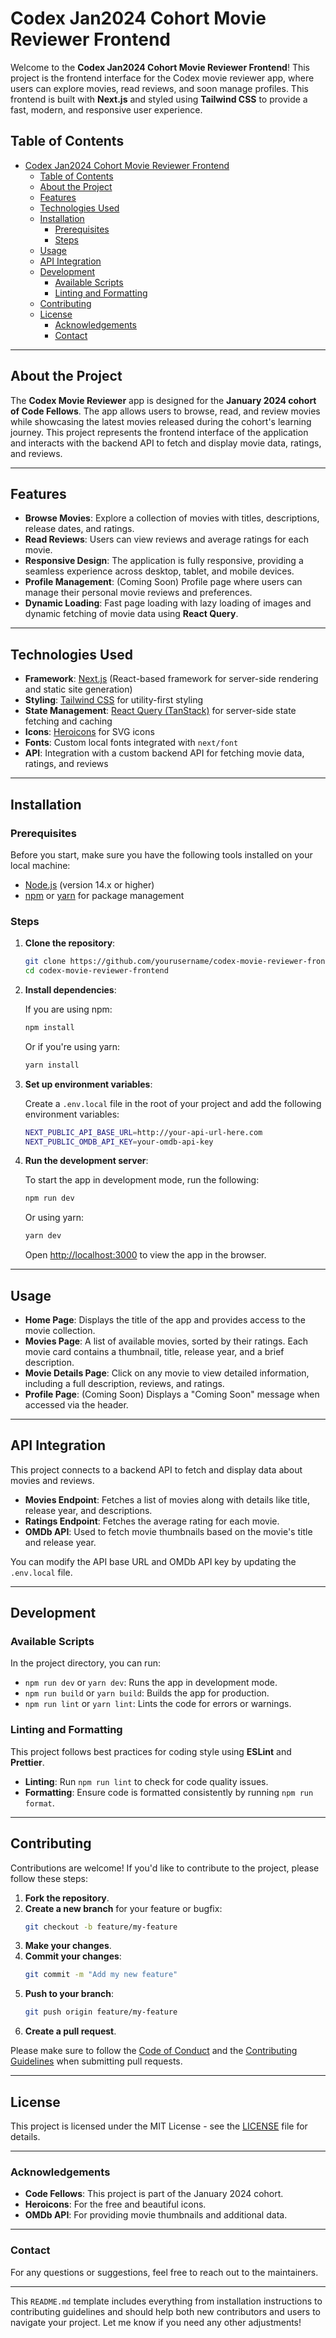 # Codex Jan2024 Cohort Movie Reviewer Frontend

Welcome to the **Codex Jan2024 Cohort Movie Reviewer Frontend**! This project is the frontend interface for the Codex movie reviewer app, where users can explore movies, read reviews, and soon manage profiles. This frontend is built with **Next.js** and styled using **Tailwind CSS** to provide a fast, modern, and responsive user experience.

## Table of Contents

- [Codex Jan2024 Cohort Movie Reviewer Frontend](#codex-jan2024-cohort-movie-reviewer-frontend)
  - [Table of Contents](#table-of-contents)
  - [About the Project](#about-the-project)
  - [Features](#features)
  - [Technologies Used](#technologies-used)
  - [Installation](#installation)
    - [Prerequisites](#prerequisites)
    - [Steps](#steps)
  - [Usage](#usage)
  - [API Integration](#api-integration)
  - [Development](#development)
    - [Available Scripts](#available-scripts)
    - [Linting and Formatting](#linting-and-formatting)
  - [Contributing](#contributing)
  - [License](#license)
    - [Acknowledgements](#acknowledgements)
    - [Contact](#contact)

---

## About the Project

The **Codex Movie Reviewer** app is designed for the **January 2024 cohort of Code Fellows**. The app allows users to browse, read, and review movies while showcasing the latest movies released during the cohort's learning journey. This project represents the frontend interface of the application and interacts with the backend API to fetch and display movie data, ratings, and reviews.

---

## Features

- **Browse Movies**: Explore a collection of movies with titles, descriptions, release dates, and ratings.
- **Read Reviews**: Users can view reviews and average ratings for each movie.
- **Responsive Design**: The application is fully responsive, providing a seamless experience across desktop, tablet, and mobile devices.
- **Profile Management**: (Coming Soon) Profile page where users can manage their personal movie reviews and preferences.
- **Dynamic Loading**: Fast page loading with lazy loading of images and dynamic fetching of movie data using **React Query**.

---

## Technologies Used

- **Framework**: [Next.js](https://nextjs.org/) (React-based framework for server-side rendering and static site generation)
- **Styling**: [Tailwind CSS](https://tailwindcss.com/) for utility-first styling
- **State Management**: [React Query (TanStack)](https://tanstack.com/query/latest) for server-side state fetching and caching
- **Icons**: [Heroicons](https://heroicons.com/) for SVG icons
- **Fonts**: Custom local fonts integrated with `next/font`
- **API**: Integration with a custom backend API for fetching movie data, ratings, and reviews

---

## Installation

### Prerequisites

Before you start, make sure you have the following tools installed on your local machine:

- [Node.js](https://nodejs.org/) (version 14.x or higher)
- [npm](https://www.npmjs.com/) or [yarn](https://yarnpkg.com/) for package management

### Steps

1. **Clone the repository**:

   ```bash
   git clone https://github.com/yourusername/codex-movie-reviewer-frontend.git
   cd codex-movie-reviewer-frontend
   ```

2. **Install dependencies**:

   If you are using npm:

   ```bash
   npm install
   ```

   Or if you're using yarn:

   ```bash
   yarn install
   ```

3. **Set up environment variables**:

   Create a `.env.local` file in the root of your project and add the following environment variables:

   ```bash
   NEXT_PUBLIC_API_BASE_URL=http://your-api-url-here.com
   NEXT_PUBLIC_OMDB_API_KEY=your-omdb-api-key
   ```

4. **Run the development server**:

   To start the app in development mode, run the following:

   ```bash
   npm run dev
   ```

   Or using yarn:

   ```bash
   yarn dev
   ```

   Open [http://localhost:3000](http://localhost:3000) to view the app in the browser.

---

## Usage

- **Home Page**: Displays the title of the app and provides access to the movie collection.
- **Movies Page**: A list of available movies, sorted by their ratings. Each movie card contains a thumbnail, title, release year, and a brief description.
- **Movie Details Page**: Click on any movie to view detailed information, including a full description, reviews, and ratings.
- **Profile Page**: (Coming Soon) Displays a "Coming Soon" message when accessed via the header.

---

## API Integration

This project connects to a backend API to fetch and display data about movies and reviews.

- **Movies Endpoint**: Fetches a list of movies along with details like title, release year, and descriptions.
- **Ratings Endpoint**: Fetches the average rating for each movie.
- **OMDb API**: Used to fetch movie thumbnails based on the movie's title and release year.

You can modify the API base URL and OMDb API key by updating the `.env.local` file.

---

## Development

### Available Scripts

In the project directory, you can run:

- `npm run dev` or `yarn dev`: Runs the app in development mode.
- `npm run build` or `yarn build`: Builds the app for production.
- `npm run lint` or `yarn lint`: Lints the code for errors or warnings.

### Linting and Formatting

This project follows best practices for coding style using **ESLint** and **Prettier**.

- **Linting**: Run `npm run lint` to check for code quality issues.
- **Formatting**: Ensure code is formatted consistently by running `npm run format`.

---

## Contributing

Contributions are welcome! If you'd like to contribute to the project, please follow these steps:

1. **Fork the repository**.
2. **Create a new branch** for your feature or bugfix:
   ```bash
   git checkout -b feature/my-feature
   ```
3. **Make your changes**.
4. **Commit your changes**:
   ```bash
   git commit -m "Add my new feature"
   ```
5. **Push to your branch**:
   ```bash
   git push origin feature/my-feature
   ```
6. **Create a pull request**.

Please make sure to follow the [Code of Conduct](./CODE_OF_CONDUCT.md) and the [Contributing Guidelines](./CONTRIBUTING.md) when submitting pull requests.

---

## License

This project is licensed under the MIT License - see the [LICENSE](./LICENSE) file for details.

---

### Acknowledgements

- **Code Fellows**: This project is part of the January 2024 cohort.
- **Heroicons**: For the free and beautiful icons.
- **OMDb API**: For providing movie thumbnails and additional data.

---

### Contact

For any questions or suggestions, feel free to reach out to the maintainers.

---

This `README.md` template includes everything from installation instructions to contributing guidelines and should help both new contributors and users to navigate your project. Let me know if you need any other adjustments!
